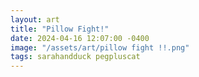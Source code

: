 ```yaml
---
layout: art
title: "Pillow Fight!"
date: 2024-04-16 12:07:00 -0400
image: "/assets/art/pillow fight !!.png"
tags: sarahandduck pegpluscat
---
```


